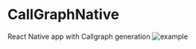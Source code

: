 # CallGraphNative
React Native app with Callgraph generation
![example](https://github.com/arvjay/CallGraphNative/assets/34588107/0eebfafc-96cf-4593-9cb2-0ff8b1ca619f)
